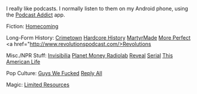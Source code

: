 I really like podcasts. I normally listen to them on my Android phone, using the <a href="https://play.google.com/store/apps/details?id=com.bambuna.podcastaddict">Podcast Addict</a> app.

Fiction:
<a href="https://gimletmedia.com/homecoming/">Homecoming</a>

Long-Form History:
<a href="https://gimletmedia.com/show/crimetown/">Crimetown</a>
<a href="http://www.dancarlin.com/hardcore-history-series/">Hardcore History</a>
<a href="http://www.martyrmade.com/">MartyrMade</a>
<a href="http://www.wnyc.org/shows/radiolabmoreperfect/">More Perfect</a>
<a href="http://www.revolutionspodcast.com/>Revolutions</a>

Misc./NPR Stuff:
<a href="http://www.npr.org/podcasts/510307/invisibilia">Invisibilia</a>
<a href="http://www.npr.org/podcasts/510289/planet-money">Planet Money
<a href="http://www.radiolab.org/">Radiolab</a>
<a href="https://www.revealnews.org/">Reveal</a>
<a href="https://serialpodcast.org/">Serial</a>
<a href="https://www.thisamericanlife.org/podcast">This American Life</a>

Pop Culture:
<a href="https://itunes.apple.com/us/podcast/guys-we-f****d/id885960517?mt=2">Guys We Fucked</a>
<a href="https://gimletmedia.com/reply-all/">Reply All</a>

Magic:
<a href="http://lrcast.com/">Limited Resources</a>